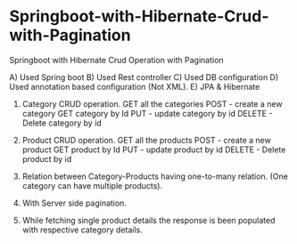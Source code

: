 # Springboot-with-Hibernate-Crud-with-Pagination
Springboot with Hibernate Crud Operation with Pagination 

A) Used Spring boot
B) Used Rest controller
C) Used DB configuration
D) Used annotation based configuration (Not XML).
E) JPA & Hibernate

1) Category CRUD operation.
GET all the categories
POST - create a new category
GET category by Id
PUT - update category by id
DELETE - Delete category by id

3) Product CRUD operation.
  GET all the products
  POST - create a new product
  GET product by Id
  PUT - update product by id
  DELETE - Delete product by id

4) Relation between Category-Products having one-to-many relation. (One category can have multiple products).
5) With Server side pagination.
6) While fetching single product details the response is been populated with respective category details.
